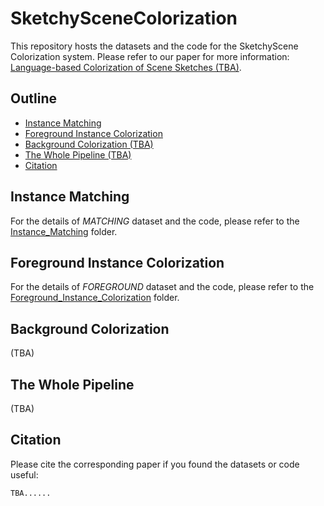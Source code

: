 # SketchySceneColorization

This repository hosts the datasets and the code for the SketchyScene Colorization system. Please refer to our paper for more information: [Language-based Colorization of Scene Sketches (TBA)]().

## Outline
- [Instance Matching](#instance-matching)
- [Foreground Instance Colorization](#foreground-instance-colorization)
- [Background Colorization (TBA)](#background-colorization)
- [The Whole Pipeline (TBA)](#the-whole-pipeline)
- [Citation](#citation)


## Instance Matching

For the details of *MATCHING* dataset and the code, please refer to the [Instance_Matching](/Instance_Matching) folder.

## Foreground Instance Colorization

For the details of *FOREGROUND* dataset and the code, please refer to the [Foreground_Instance_Colorization](/Foreground_Instance_Colorization) folder.

## Background Colorization

(TBA)

## The Whole Pipeline

(TBA)

## Citation

Please cite the corresponding paper if you found the datasets or code useful:

```
TBA......
```
